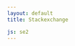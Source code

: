 ```yaml
---
layout: default
title: Stackexchange

js: se2
---
```


<i class="fab fa-stack-overflow fa-2x"></i>

<div id=stack></div>



